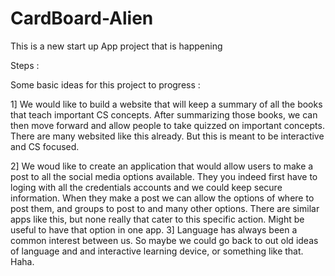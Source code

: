 CardBoard-Alien
===============

This is a new start up App project that is happening


Steps : 

  Some basic ideas for this project to progress :
  
  1] We would like to build a website that will keep a summary of all the books that teach important CS concepts. 
      After summarizing those books, we can then move forward and allow people to take quizzed on important concepts.
      There are many websited like this already. But this is meant to be interactive and CS focused. 
      
  2] We woud like to create an application that would allow users to make a post to all the social media options available.
      They you indeed first have to loging with all the credentials accounts and we could keep secure information.
      When they make a post we can allow the options of where to post them, and groups to post to and many other options. 
      There are similar apps like this, but none really that cater to this specific action. Might be useful to have that
      option in one app. 
  3] Language has always been a common interest between us. So maybe we could go back to out old ideas of language and
      and interactive learning device, or something like that. Haha. 
